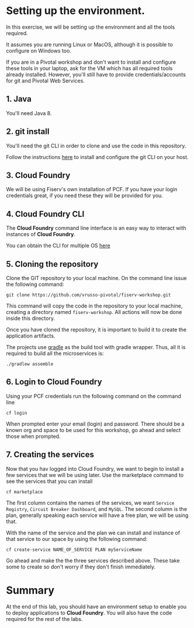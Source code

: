 # Setting up the environment.

In this exercise, we will be setting up the environment and all the tools required.

It assumes you are running Linux or MacOS, although it is possible to configure on Windows too.

If you are in a Pivotal workshop and don't want to install and configure these tools in your laptop, ask for the VM which has all required tools already installed. However, you'll still have to provide credentials/accounts for git and Pivotal Web Services.

## 1. Java

You'll need Java 8.

## 2. git install

You'll need the git CLI in order to clone and use the code in this repository.

Follow the instructions [here](https://help.github.com/articles/set-up-git/#platform-mac) to install and configure the git CLI on your host.


## 3. Cloud Foundry

We will be using Fiserv's own installation of PCF. If you have your login credentials great, if you need these they will be provided for you.

## 4. Cloud Foundry CLI

The **Cloud Foundry** command line interface is an easy way to interact with instances of **Cloud Foundry**.

You can obtain the CLI for multiple OS [here](https://github.com/cloudfoundry/cli)

## 5. Cloning the repository

Clone the GIT repository to your local machine. On the command line issue the following command:

```git clone https://github.com/vrusso-pivotal/fiserv-workshop.git```

This command will copy the code in the repository to your local machine, creating a directory named `fiserv-workshop`. All actions will now be done inside this directory.

Once you have cloned the repository, it is important to build it to create the application artifacts.

The projects use [gradle](http://gradle.org) as the build tool with gradle wrapper. Thus, all it is required to build all the microservices is:

```
./gradlew assemble
```


## 6. Login to Cloud Foundry

Using your PCF credentials run the following command on the command line
```
cf login
```

When prompted enter your email (login) and password. There should be a known org and space to be used for this workshop, go ahead and select those when prompted.

## 7. Creating the services

Now that you hav logged into Cloud Foundry, we want to begin to install a few services that we will be using later. Use the marketplace command to see the services that you can install
```
cf marketplace
```

The first column contains the names of the services, we want `Service Registry`, `Circuit Breaker Dashboard`, and `MySQL`. The second column is the plan, generally speaking each service will have a free plan, we will be using that.

With the name of the service and the plan we can install and instance of that service to our space by using the following command:
```
cf create-service NAME_OF_SERVICE PLAN myServiceName
```

Go ahead and make the the three services described above. These take some to create so don't worry if they don't finish immediately.


# Summary

At the end of this lab, you should have an environment setup to enable you to deploy applications to **Cloud Foundry**. You will also have the code required for the rest of the labs.
